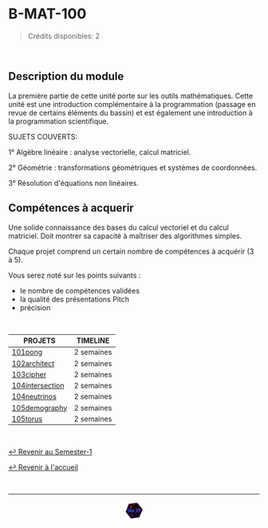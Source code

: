 # B-MAT-100

> Crédits disponibles: 2

<br>

## Description du module

La première partie de cette unité porte sur les outils mathématiques. Cette unité est une introduction complémentaire à la programmation (passage en revue de certains éléments du bassin) et est également une introduction à la programmation scientifique.

SUJETS COUVERTS:

1° Algèbre linéaire : analyse vectorielle, calcul matriciel.

2° Géométrie : transformations géométriques et systèmes de coordonnées.

3° Résolution d'équations non linéaires.

## Compétences à acquerir

Une solide connaissance des bases du calcul vectoriel et du calcul matriciel.
Doit montrer sa capacité à maîtriser des algorithmes simples.

Chaque projet comprend un certain nombre de compétences à acquérir (3 à 5).

Vous serez noté sur les points suivants :

- le nombre de compétences validées
- la qualité des présentations Pitch
- précision

<br>

<table align="center">
    <thead>
        <tr>
            <th>PROJETS</th>
            <th>TIMELINE</th>
        </tr>
    </thead>
    <tbody>
        <tr>
            <td><a href="https://github.com/Studio-17/Epitech-Subjects/tree/main/Semester-1/B-MAT-100/101pong/">101pong</a></td>
            <td align="center">2 semaines</td>
        </tr>
        <tr>
            <td><a href="https://github.com/Studio-17/Epitech-Subjects/tree/main/Semester-1/B-MAT-100/102architect/">102architect</a></td>
            <td align="center">2 semaines</td>
        </tr>
        <tr>
            <td><a href="https://github.com/Studio-17/Epitech-Subjects/tree/main/Semester-1/B-MAT-100/103cipher/">103cipher</a></td>
            <td align="center">2 semaines</td>
        </tr>
        <tr>
            <td><a href="https://github.com/Studio-17/Epitech-Subjects/tree/main/Semester-1/B-MAT-100/104intersection/">104intersection</a></td>
            <td align="center">2 semaines</td>
        </tr>
        <tr>
            <td><a href="https://github.com/Studio-17/Epitech-Subjects/tree/main/Semester-1/B-MAT-100/104neutrinos/">104neutrinos</a></td>
            <td align="center">2 semaines</td>
        </tr>
        <tr>
            <td><a href="https://github.com/Studio-17/Epitech-Subjects/tree/main/Semester-1/B-MAT-100/105demography/">105demography</a></td>
            <td align="center">2 semaines</td>
        </tr>
        <tr>
            <td><a href="https://github.com/Studio-17/Epitech-Subjects/tree/main/Semester-1/B-MAT-100/105torus/">105torus</a></td>
            <td align="center">2 semaines</td>
        </tr>
    </tbody>
</table>
<br>

[↩️ Revenir au Semester-1](https://github.com/Studio-17/Epitech-Subjects/tree/main/Semester-1)

[↩️ Revenir à l'accueil](https://github.com/Studio-17/Epitech-Subjects)

<br>

---

<div align="center">

<a href="https://github.com/Studio-17" target="_blank"><img src="../../assets/voc17.gif" width="40"></a>

</div>